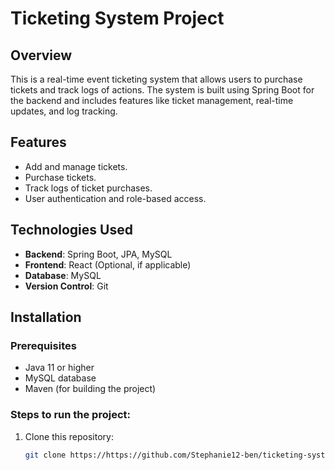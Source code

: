 # Ticketing System Project

## Overview
This is a real-time event ticketing system that allows users to purchase tickets and track logs of actions. The system is built using Spring Boot for the backend and includes features like ticket management, real-time updates, and log tracking.

## Features
- Add and manage tickets.
- Purchase tickets.
- Track logs of ticket purchases.
- User authentication and role-based access.

## Technologies Used
- **Backend**: Spring Boot, JPA, MySQL
- **Frontend**: React (Optional, if applicable)
- **Database**: MySQL
- **Version Control**: Git

## Installation

### Prerequisites
- Java 11 or higher
- MySQL database
- Maven (for building the project)

### Steps to run the project:
1. Clone this repository:
   ```bash
   git clone https://https://github.com/Stephanie12-ben/ticketing-system/new/main
